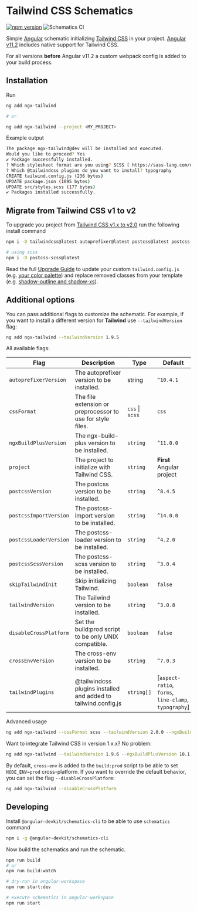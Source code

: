 # Tailwind CSS Schematics

[![npm version](https://badge.fury.io/js/ngx-tailwind.svg)](https://www.npmjs.com/package/ngx-tailwind)
![Schematics CI](https://github.com/notiz-dev/ngx-tailwind/workflows/Node.js%20CI/badge.svg)

Simple [Angular](https://angular.io/) schematic initializing [Tailwind CSS](https://tailwindcss.com/) in your project. [Angular v11.2](https://twitter.com/angular/status/1359736376581840896) includes native support for Tailwind CSS.

For all versions **before** Angular v11.2 a custom webpack config is added to your build process.

## Installation

Run

```bash
ng add ngx-tailwind

# or

ng add ngx-tailwind --project <MY_PROJECT>
```

Example output

```bash
The package ngx-tailwind@dev will be installed and executed.
Would you like to proceed? Yes
✔ Package successfully installed.
? Which stylesheet format are you using? SCSS [ https://sass-lang.com/documentation/syntax#scss ]
? Which @tailwindcss plugins do you want to install? typography
CREATE tailwind.config.js (236 bytes)
UPDATE package.json (1095 bytes)
UPDATE src/styles.scss (177 bytes)
✔ Packages installed successfully.
```

## Migrate from Tailwind CSS v1 to v2

To upgrade you project from [Tailwind CSS v1.x to v2.0](https://tailwindcss.com/docs/upgrading-to-v2) run the following install command

```bash
npm i -D tailwindcss@latest autoprefixer@latest postcss@latest postcss-import@latest postcss-loader@latest

# using scss
npm i -D postcss-scss@latest
```

Read the full [Upgrade Guide](https://tailwindcss.com/docs/upgrading-to-v2) to update your custom `tailwind.config.js` (e.g. [your color palette](https://tailwindcss.com/docs/upgrading-to-v2#configure-your-color-palette-explicitly)) and replace removed classes from your template (e.g. [shadow-outline and shadow-xs](https://tailwindcss.com/docs/upgrading-to-v2#replace-shadow-outline-and-shadow-xs-with-ring-utilities)).

## Additional options

You can pass additional flags to customize the schematic. For example, if you want to install a different version for **Tailwind** use `--tailwindVersion` flag:

```bash
ng add ngx-tailwind --tailwindVersion 1.9.5
```

All available flags:

| Flag                   | Description                                                    | Type            | Default                                               |
| ---------------------- | -------------------------------------------------------------- | --------------- | ----------------------------------------------------- |
| `autoprefixerVersion`  | The autoprefixer version to be installed.                      | string          | `^10.4.1`                                             |
| `cssFormat`            | The file extension or preprocessor to use for style files.     | `css` \| `scss` | `css`                                                 |
| `ngxBuildPlusVersion`  | The ngx-build-plus version to be installed.                    | `string`        | `^11.0.0`                                             |
| `project`              | The project to initialize with Tailwind CSS.                   | `string`        | **First** Angular project                             |
| `postcssVersion`       | The postcss version to be installed.                           | `string`        | `^8.4.5`                                              |
| `postcssImportVersion` | The postcss-import version to be installed.                    | `string`        | `^14.0.0`                                             |
| `postcssLoaderVersion` | The postcss-loader version to be installed.                    | `string`        | `^4.2.0`                                              |
| `postcssScssVersion`   | The postcss-scss version to be installed.                      | `string`        | `^3.0.4`                                              |
| `skipTailwindInit`     | Skip initializing Tailwind.                                    | `boolean`       | `false`                                               |
| `tailwindVersion`      | The Tailwind version to be installed.                          | `string`        | `^3.0.8`                                              |
| `disableCrossPlatform` | Set the build:prod script to be only UNIX compatible.          | `boolean`       | `false`                                               |
| `crossEnvVersion`      | The cross-env version to be installed.                         | `string`        | `^7.0.3`                                              |
| `tailwindPlugins`      | @tailwindcss plugins installed and added to tailwind.config.js | `string[]`      | [`aspect-ratio`, `forms`, `line-clamp`, `typography`] |

Advanced usage

```bash
ng add ngx-tailwind --cssFormat scss --tailwindVersion 2.0.0 --ngxBuildPlusVersion 10.1.1 --postcssVersion 8.0.0 --postcssImportVersion 13.0.0 --postcssLoaderVersion 4.0.4 --postcssScssVersion 3.0.4
```

Want to integrate Tailwind CSS in version 1.x.x? No problem:

```bash
ng add ngx-tailwind --tailwindVersion 1.9.6 --ngxBuildPlusVersion 10.1.1 --postcssVersion 7.0.35 --postcssImportVersion 12.0.1 --postcssLoaderVersion 4.0.4 --postcssScssVersion 3.0.4
```

By default, `cross-env` is added to the `build:prod` script to be able to set `NODE_ENV=prod` cross-platform.
If you want to override the default behavior, you can set the flag `--disableCrossPlatform`:

```bash
ng add ngx-tailwind --disableCrossPlatform
```

## Developing

Install `@angular-devkit/schematics-cli` to be able to use `schematics` command

```bash
npm i -g @angular-devkit/schematics-cli
```

Now build the schematics and run the schematic.

```bash
npm run build
# or
npm run build:watch

# dry-run in angular-workspace
npm run start:dev

# execute schematics in angular-workspace
npm run start
```
